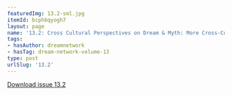 ```yaml
---
featuredImg: 13.2-sml.jpg
itemId: bcphbqyogh7
layout: page
name: '13.2: Cross Cultural Perspectives on Dream & Myth: More Cross-Cultural Perspectives'
tags:
- hasAuthor: dreamnetwork
- hasTag: dream-network-volume-13
type: post
urlSlug: '13.2'
---
```

<a href="../files/pdfs/Volume_13/13.2-Dream-Network_Volume-13_No-2.pdf" download="">Download issue 13.2</a>